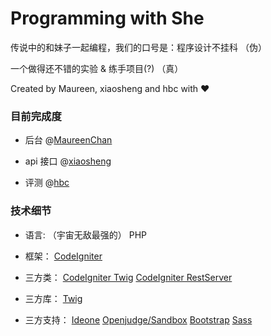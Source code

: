 # Programming with She

传说中的和妹子一起编程，我们的口号是：程序设计不挂科 （伪）

一个做得还不错的实验 & 练手项目(?) （真）

Created by Maureen, xiaosheng and hbc with ♥

### 目前完成度

* 后台 @[MaureenChan](https://github.com/MaureenChan)

* api 接口 @[xiaosheng](https://github.com/xiaosheng)

* 评测 @[hbc](https://github.com/bcho)


### 技术细节

* 语言: （宇宙无敌最强的） PHP

* 框架： [CodeIgniter](http://ellislab.com/codeigniter)

* 三方类： [CodeIgniter Twig](https://github.com/bcho/codeigniter-twig)
  [CodeIgniter RestServer](https://github.com/philsturgeon/codeigniter-restserver)

* 三方库： [Twig](https://github.com/fabpot/Twig)

* 三方支持： [Ideone](ideone.com) [Openjudge/Sandbox](https://github.com/openjudge/sandbox)
  [Bootstrap](http://twitter.github.io/bootstrap/) [Sass](http://sass-lang.com)
